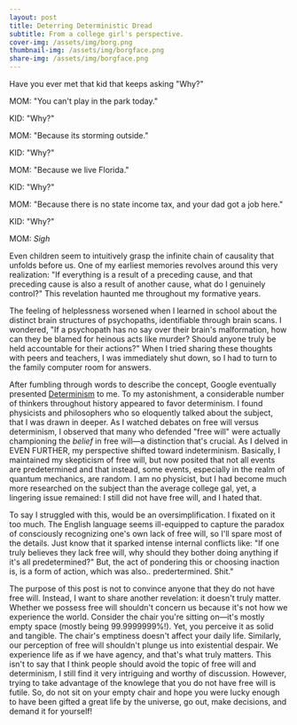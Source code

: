```yaml
---
layout: post
title: Deterring Deterministic Dread
subtitle: From a college girl's perspective.
cover-img: /assets/img/borg.png
thumbnail-img: /assets/img/borgface.png
share-img: /assets/img/borgface.png
---
```


Have you ever met that kid that keeps asking "Why?"

MOM: "You can't play in the park today."

KID: "Why?"

MOM: "Because its storming outside."

KID: "Why?"

MOM: "Because we live Florida."

KID: "Why?"

MOM: "Because there is no state income tax, and your dad got a job here."

KID: "Why?"

MOM: *Sigh*

Even children seem to intuitively grasp the infinite chain of causality that unfolds before us. One of my earliest memories revolves around this very realization: "If everything is a result of a preceding cause, and that preceding cause is also a result of another cause, what do I genuinely control?" This revelation haunted me throughout my formative years.

The feeling of helplessness worsened when I learned in school about the distinct brain structures of psychopaths, identifiable through brain scans. I wondered, "If a psychopath has no say over their brain's malformation, how can they be blamed for heinous acts like murder? Should anyone truly be held accountable for their actions?" When I tried sharing these thoughts with peers and teachers, I was immediately shut down, so I had to turn to the family computer room for answers.

After fumbling through words to describe the concept, Google eventually presented [Determinism](https://en.wikipedia.org/wiki/Determinism) to me. To my astonishment, a considerable number of thinkers throughout history appeared to favor determinism. I found physicists and philosophers who so eloquently talked about the subject, that I was drawn in deeper. As I watched debates on free will versus determinism, I observed that many who defended "free will" were actually championing the _belief_ in free will—a distinction that's crucial. As I delved in EVEN FURTHER, my perspective shifted toward indeterminism. Basically, I maintained my skepticism of free will, but now posited that not all events are predetermined and that instead, some events, especially in the realm of quantum mechanics, are random. I am no physicist, but I had become much more researched on the subject than the average college gal, yet, a lingering issue remained: I still did not have free will, and I hated that.

To say I struggled with this, would be an oversimplification. I fixated on it too much. The English language seems ill-equipped to capture the paradox of consciously recognizing one's own lack of free will, so I'll spare most of the details. Just know that it sparked intense internal conflicts like: "If one truly believes they lack free will, why should they bother doing anything if it's all predetermined?" But, the act of pondering this or choosing inaction is, is a form of action, which was also.. predertermined. Shit."

The purpose of this post is not to convince anyone that they do not have free will. Instead, I want to share another revelation: it doesn't truly matter. Whether we possess free will shouldn't concern us because it's not how we experience the world. Consider the chair you're sitting on—it's mostly empty space (mostly being 99.9999999%!). Yet, you perceive it as solid and tangible. The chair's emptiness doesn't affect your daily life. Similarly, our perception of free will shouldn't plunge us into existential despair. We experience life as if we have agency, and that's what truly matters. This isn't to say that I think people should avoid the topic of free will and determinism, I still find it very intriguing and worthy of discussion. However, trying to take advantage of the knowlege that you do not have free will is futile. So, do not sit on your empty chair and hope you were lucky enough to have been gifted a great life by the universe, go out, make decisions, and demand it for yourself!
